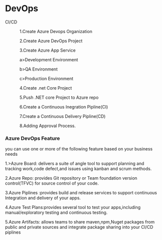 # DevOps
CI/CD

<ul>
    <ol>  1.Create Azure Devops Organization</ol>
    <ol>2.Create Azure DevOps Project</ol>
    <ol>3.Create Azure App Service</ol>
    <ol>a>Development Environment</ol>
    <ol>b>QA Environment</ol>
    <ol>c>Production Environment</ol>
    <ol>4.Create .net Core Project</ol>
    <ol>5.Push .NET core Project to Azure repo</ol>
    <ol>6.Create a Continuous Inegration Pipline(CI)</ol>
    <ol>7.Create a Continuous Delivery Pipline(CD)</ol>
    <ol>8.Adding Approval Process.</ol>
    <ol></ol>

</ul>

<h3>Azure DevOps Feature </h3>
<p></p>you can use one or more of the following feature based on your business needs</p>
<p>1.>Azure Board: delivers a suite of angle tool to support planning and tracking work,code defect,and issues using kanban and scrum methods.</p>
<p>2.Azure Repo: provides Git repository or Team foundation version control(TFVC) for source control of your code.</p>
<p>3.Azure Piplines :provides build and release services to support continuous Integration and delivery  of your apps.</p>
<p>4.Azure Test Plans:provides several tool to test your apps,including manual/exploratory testing and continuous testing.</p>
<p>5.Azure Artifacts: allows teams to share maven,npm,Nuget packages from public and private sources and integrate package sharing into your CI/CD piplines</p>



